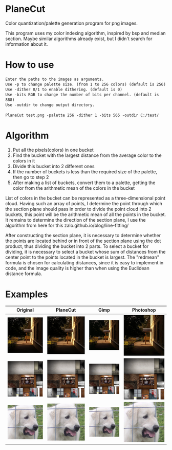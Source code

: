 # PlaneCut
Color quantization/palette generation program for png images.

This program uses my color indexing algorithm, inspired by bsp and median section. Maybe similar algorithms already exist, but I didn't search for information about it.
  
# How to use
````
Enter the paths to the images as arguments.
Use -p to change palette size. (from 1 to 256 colors) (default is 256)
Use -dither 0/1 to enable dithering. (default is 0)
Use -bits RGB to change the number of bits per channel. (default is 888)
Use -outdir to change output directory.

PlaneCut test.png -palette 256 -dither 1 -bits 565 -outdir C:/test/
````

# Algorithm  
1) Put all the pixels(colors) in one bucket  
2) Find the bucket with the largest distance from the average color to the colors in it  
3) Divide this bucket into 2 different ones  
4) If the number of buckets is less than the required size of the palette, then go to step 2  
5) After making a list of buckets, convert them to a palette, getting the color from the arithmetic mean of the colors in the bucket  
  
List of colors in the bucket can be represented as a three-dimensional point cloud. Having such an array of points, I determine the point through which the section plane should pass in order to divide the point cloud into 2 buckets, this point will be the arithmetic mean of all the points in the bucket. It remains to determine the direction of the section plane, I use the algorithm from here for this zalo.github.io/blog/line-fitting/
    
After constructing the section plane, it is necessary to determine whether the points are located behind or in front of the section plane using the dot product, thus dividing the bucket into 2 parts.
To select a bucket for dividing, it is necessary to select a bucket whose sum of distances from the center point to the points located in the bucket is largest. The "redmean" formula is chosen for calculating distances, since it is easy to implement in code, and the image quality is higher than when using the Euclidean distance formula.
  
# Examples

|Original|PlaneCut|Gimp|Photoshop|
|---|---|---|---|
|![Original](/examples/correct256.png)|![PlaneCut](/examples/correct256-out.png)|![Gimp](/examples/correct256-gimp.png)|![Photoshop](/examples/correct256-ps.png)|
|![Original](/examples/tex.png)|![PlaneCut](/examples/tex-out.png)|![Gimp](/examples/tex-gimp.png)|![Photoshop](/examples/tex-ps.png)|
|![Original](/examples/соака.png)|![PlaneCut](/examples/соака-out.png)|![Gimp](/examples/соака-gimp.png)|![Photoshop](/examples/соака-ps.png)|
